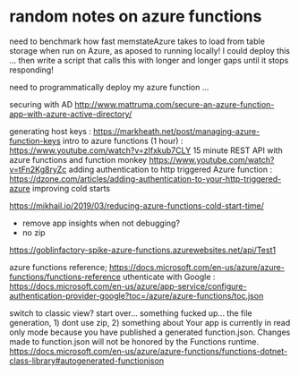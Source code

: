 ﻿# random notes on azure functions


need to benchmark how fast memstateAzure takes to load from table storage when run on Azure, as aposed to running locally!
I could deploy this ... then write a script that calls this with longer and longer gaps until it stops responding! 

need to programmatically deploy my azure function ...

securing with AD
http://www.mattruma.com/secure-an-azure-function-app-with-azure-active-directory/

generating host keys : https://markheath.net/post/managing-azure-function-keys
intro to azure functions (1 hour) : https://www.youtube.com/watch?v=zIfxkub7CLY
15 minute REST API with azure functions and function monkey https://www.youtube.com/watch?v=tFn2Kg8ryZc
adding authentication to http triggered Azure function : https://dzone.com/articles/adding-authentication-to-your-http-triggered-azure
improving cold starts



https://mikhail.io/2019/03/reducing-azure-functions-cold-start-time/
- remove app insights when not debugging?
- no zip

https://goblinfactory-spike-azure-functions.azurewebsites.net/api/Test1

azure functions reference; https://docs.microsoft.com/en-us/azure/azure-functions/functions-reference
uthenticate with Google : https://docs.microsoft.com/en-us/azure/app-service/configure-authentication-provider-google?toc=/azure/azure-functions/toc.json


switch to classic view?
start over... something fucked up... the file generation, 1) dont use zip, 2) something about Your app is currently in read only mode because you have published a generated function.json. Changes made to function.json will not be honored by the Functions runtime. 
 https://docs.microsoft.com/en-us/azure/azure-functions/functions-dotnet-class-library#autogenerated-functionjson

